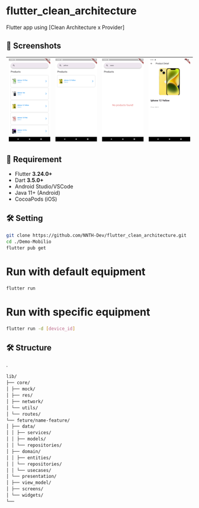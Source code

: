 # flutter_clean_architecture

Flutter app using [Clean Architecture x Provider]

## 📱 Screenshots

| ![Screen1](screenshots/1.png) | ![Screen2](screenshots/2.png) | ![Screen3](screenshots/3.png) | ![Screen4](screenshots/4.png) |
| ----------------------------- | ----------------------------- | ----------------------------- | ----------------------------- |

## 🚀 Requirement

- Flutter **3.24.0+**
- Dart **3.5.0+**
- Android Studio/VSCode
- Java 11+ (Android)
- CocoaPods (iOS)

## 🛠️ Setting

```bash
git clone https://github.com/NNTH-Dev/flutter_clean_architecture.git
cd ./Demo-Mobilio
flutter pub get
```

# Run with default equipment

```bash
flutter run
```

# Run with specific equipment

```bash
flutter run -d [device_id]
```

## 🛠️ Structure

.

```bash
lib/
├── core/
│ ├── mock/
│ ├── res/
│ ├── network/
│ └── utils/
│ └── routes/
└── feture/name-feature/
│ ├── data/
│ │ ├── services/
│ │ ├── models/
│ │ └── repositories/
│ ├── domain/
│ │ ├── entities/
│ │ └── repositories/
│ │ └── usecases/
│ └── presentation/
│ ├── view_model/
│ ├── screens/
│ └── widgets/
└──

```
